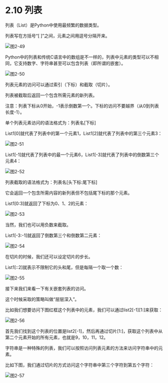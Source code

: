 # 2.10 列表

列表（List）是Python中使用最频繁的数据类型。

列表写在方括号“\[ \]”之间，元素之间用逗号分隔开来。

![&#x56FE;2-49](blob:https://minghuiwu.gitbook.io/36f46fa4-ea9e-4f01-9702-e93e6b1c4802)

Python中的列表和传统C语言中的数组是不一样的，列表中元素的类型可以不相同，它支持数字、字符串甚至可以包含列表（即所谓的嵌套）。

![&#x56FE;2-50](blob:https://minghuiwu.gitbook.io/5f0d77f2-5ca0-4d09-8cd1-1479df132a6f)

列表元素的访问可以通过索引（下标）和截取（切片）。

列表被截取后返回一个包含所需元素的新列表。

注意：列表下标从0开始，-1表示倒数第一个。下标的访问不要越界（从0到列表长度-1）。

单个列表元素访问的语法格式为：列表名\[下标\]

List1\[0\]就代表了列表中的第一个元素1，List1\[2\]就代表了列表中的第三个元素3：

![&#x56FE;2-51](blob:https://minghuiwu.gitbook.io/3141bd16-4783-45e4-802f-8f81d716286c)

List1\[-1\]就代表了列表中的最一个元素6，List1\[-3\]就代表了列表中的倒数第三个元素4：

![&#x56FE;2-52](blob:https://minghuiwu.gitbook.io/d789a8f9-f1ac-4f00-a194-4b2c6d90c677)

列表截取的语法格式为：列表名\[头下标:尾下标\]

它会返回一个包含所需内容的新列表但不包括尾下标的那个元素。

List1\[0:3\]就返回了下标为0、1、2的元素：

![&#x56FE;2-53](blob:https://minghuiwu.gitbook.io/58fc7e9d-bda1-4eb6-9b9e-022775fc6704)

当然，我们也可以用负数来截取。

List1\[-3:-1\]就返回了倒数第三个和倒数第二元素：

![&#x56FE;2-54](blob:https://minghuiwu.gitbook.io/48a6b994-5a5d-4a6b-8ded-24850ffb9611)

在切片的时候，我们还可以设定切片的步长。

List1\[::2\]就表示不限制它的头和尾，但是每隔一个取一个数：

![&#x56FE;2-55](blob:https://minghuiwu.gitbook.io/6071caa3-4827-44fe-be26-3bdaa8364768)

接下来我们来看一下有关嵌套列表的访问。

这个时候采取的策略叫做“层层深入”。

比如我们想要访问下图红框这个列表中的元素，我们可以通过list2\[-1\]\[1:\]来获取：

![&#x56FE;2-56](blob:https://minghuiwu.gitbook.io/ba9dfa35-8d20-4810-9319-2d5d544cba82)

首先我们找到这个列表的位置是list2\[-1\]，然后再通过切片\[1:\]，获取这个列表中从第二个元素开始的所有元素，也就是9，10，11，12。

字符串是一种特殊的列表，我们可以按照访问列表元素的方法来访问字符串中的元素。

比如下图，我们通过切片的方式访问这个字符串中第三个字符到第五个字符：

![&#x56FE;2-57](blob:https://minghuiwu.gitbook.io/639a53e6-e1ab-428a-adc9-fa3420965bbd)

